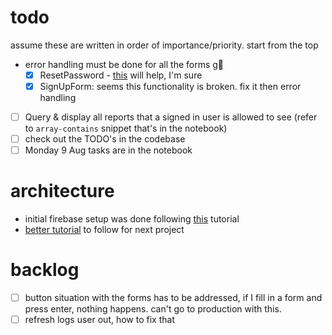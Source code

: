 # todo
assume these are written in order of importance/priority. start from the top
- error handling must be done for all the forms g😬
  - [x] ResetPassword - [this](https://www.tabnine.com/code/javascript/functions/firebase/Promise/sendPasswordResetEmail) will help, I'm sure
  - [x] SignUpForm: seems this functionality is broken. fix it then error handling
- [ ] Query & display all reports that a signed in user is allowed to see (refer to `array-contains` snippet that's in the notebook)
- [ ] check out the TODO's in the codebase
- [ ] Monday 9 Aug tasks are in the notebook

# architecture
- initial firebase setup was done following [this](https://betterprogramming.pub/implement-user-authentication-with-next-js-and-firebase-fb9414adba08) tutorial
- [better tutorial](https://www.youtube.com/watch?v=awd_oYcmrRA) to follow for next project

# backlog
- [ ] button situation with the forms has to be addressed, if I fill in a form and press enter, nothing happens. can't go to production with this.
- [ ] refresh logs user out, how to fix that